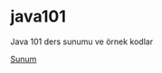 # java101

Java 101 ders sunumu ve örnek kodlar

[Sunum](https://github.com/UtkuGlsvn/java101/tree/master/Sunum)
